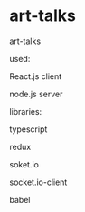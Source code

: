 # art-talks
art-talks

used:

React.js client 

node.js server

libraries:

typescript

redux

soket.io

socket.io-client

babel
